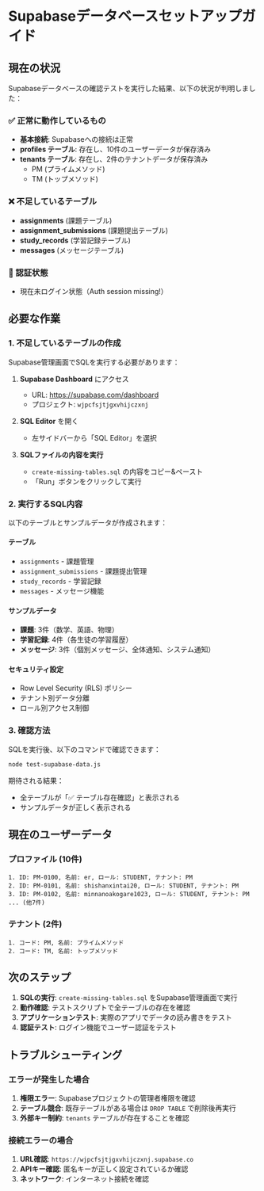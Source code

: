 # Supabaseデータベースセットアップガイド

## 現在の状況

Supabaseデータベースの確認テストを実行した結果、以下の状況が判明しました：

### ✅ 正常に動作しているもの
- **基本接続**: Supabaseへの接続は正常
- **profiles テーブル**: 存在し、10件のユーザーデータが保存済み
- **tenants テーブル**: 存在し、2件のテナントデータが保存済み
  - PM (プライムメソッド)
  - TM (トップメソッド)

### ❌ 不足しているテーブル
- **assignments** (課題テーブル)
- **assignment_submissions** (課題提出テーブル)
- **study_records** (学習記録テーブル)
- **messages** (メッセージテーブル)

### 🔧 認証状態
- 現在未ログイン状態（Auth session missing!）

## 必要な作業

### 1. 不足しているテーブルの作成

Supabase管理画面でSQLを実行する必要があります：

1. **Supabase Dashboard** にアクセス
   - URL: https://supabase.com/dashboard
   - プロジェクト: `wjpcfsjtjgxvhijczxnj`

2. **SQL Editor** を開く
   - 左サイドバーから「SQL Editor」を選択

3. **SQLファイルの内容を実行**
   - `create-missing-tables.sql` の内容をコピー&ペースト
   - 「Run」ボタンをクリックして実行

### 2. 実行するSQL内容

以下のテーブルとサンプルデータが作成されます：

#### テーブル
- `assignments` - 課題管理
- `assignment_submissions` - 課題提出管理
- `study_records` - 学習記録
- `messages` - メッセージ機能

#### サンプルデータ
- **課題**: 3件（数学、英語、物理）
- **学習記録**: 4件（各生徒の学習履歴）
- **メッセージ**: 3件（個別メッセージ、全体通知、システム通知）

#### セキュリティ設定
- Row Level Security (RLS) ポリシー
- テナント別データ分離
- ロール別アクセス制御

### 3. 確認方法

SQLを実行後、以下のコマンドで確認できます：

```bash
node test-supabase-data.js
```

期待される結果：
- 全テーブルが「✅ テーブル存在確認」と表示される
- サンプルデータが正しく表示される

## 現在のユーザーデータ

### プロファイル (10件)
```
1. ID: PM-0100, 名前: er, ロール: STUDENT, テナント: PM
2. ID: PM-0101, 名前: shishanxintai20, ロール: STUDENT, テナント: PM
3. ID: PM-0102, 名前: minnanoakogare1023, ロール: STUDENT, テナント: PM
... (他7件)
```

### テナント (2件)
```
1. コード: PM, 名前: プライムメソッド
2. コード: TM, 名前: トップメソッド
```

## 次のステップ

1. **SQLの実行**: `create-missing-tables.sql` をSupabase管理画面で実行
2. **動作確認**: テストスクリプトで全テーブルの存在を確認
3. **アプリケーションテスト**: 実際のアプリでデータの読み書きをテスト
4. **認証テスト**: ログイン機能でユーザー認証をテスト

## トラブルシューティング

### エラーが発生した場合
1. **権限エラー**: Supabaseプロジェクトの管理者権限を確認
2. **テーブル競合**: 既存テーブルがある場合は `DROP TABLE` で削除後再実行
3. **外部キー制約**: `tenants` テーブルが存在することを確認

### 接続エラーの場合
1. **URL確認**: `https://wjpcfsjtjgxvhijczxnj.supabase.co`
2. **APIキー確認**: 匿名キーが正しく設定されているか確認
3. **ネットワーク**: インターネット接続を確認